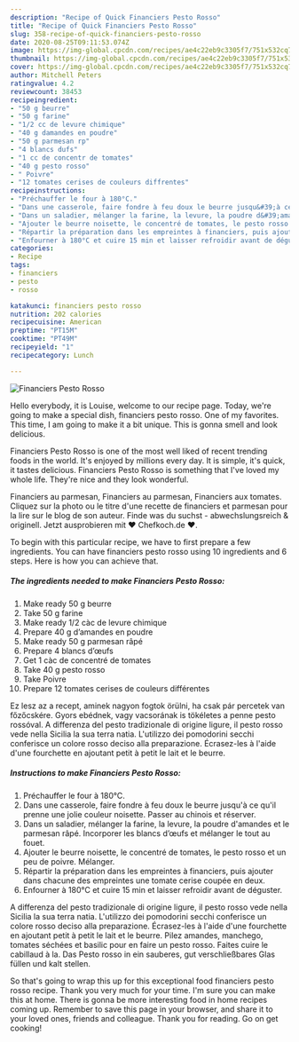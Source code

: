 ```yaml
---
description: "Recipe of Quick Financiers Pesto Rosso"
title: "Recipe of Quick Financiers Pesto Rosso"
slug: 358-recipe-of-quick-financiers-pesto-rosso
date: 2020-08-25T09:11:53.074Z
image: https://img-global.cpcdn.com/recipes/ae4c22eb9c3305f7/751x532cq70/financiers-pesto-rosso-photo-principale-de-la-recette.jpg
thumbnail: https://img-global.cpcdn.com/recipes/ae4c22eb9c3305f7/751x532cq70/financiers-pesto-rosso-photo-principale-de-la-recette.jpg
cover: https://img-global.cpcdn.com/recipes/ae4c22eb9c3305f7/751x532cq70/financiers-pesto-rosso-photo-principale-de-la-recette.jpg
author: Mitchell Peters
ratingvalue: 4.2
reviewcount: 38453
recipeingredient:
- "50 g beurre"
- "50 g farine"
- "1/2 cc de levure chimique"
- "40 g damandes en poudre"
- "50 g parmesan rp"
- "4 blancs dufs"
- "1 cc de concentr de tomates"
- "40 g pesto rosso"
- " Poivre"
- "12 tomates cerises de couleurs diffrentes"
recipeinstructions:
- "Préchauffer le four à 180°C."
- "Dans une casserole, faire fondre à feu doux le beurre jusqu&#39;à ce qu&#39;il prenne une jolie couleur noisette. Passer au chinois et réserver."
- "Dans un saladier, mélanger la farine, la levure, la poudre d&#39;amandes et le parmesan râpé. Incorporer les blancs d’œufs et mélanger le tout au fouet."
- "Ajouter le beurre noisette, le concentré de tomates, le pesto rosso et un peu de poivre. Mélanger."
- "Répartir la préparation dans les empreintes à financiers, puis ajouter dans chacune des empreintes une tomate cerise coupée en deux."
- "Enfourner à 180°C et cuire 15 min et laisser refroidir avant de déguster."
categories:
- Recipe
tags:
- financiers
- pesto
- rosso

katakunci: financiers pesto rosso 
nutrition: 202 calories
recipecuisine: American
preptime: "PT15M"
cooktime: "PT49M"
recipeyield: "1"
recipecategory: Lunch

---
```



![Financiers Pesto Rosso](https://img-global.cpcdn.com/recipes/ae4c22eb9c3305f7/751x532cq70/financiers-pesto-rosso-photo-principale-de-la-recette.jpg)

Hello everybody, it is Louise, welcome to our recipe page. Today, we're going to make a special dish, financiers pesto rosso. One of my favorites. This time, I am going to make it a bit unique. This is gonna smell and look delicious.

Financiers Pesto Rosso is one of the most well liked of recent trending foods in the world. It's enjoyed by millions every day. It is simple, it's quick, it tastes delicious. Financiers Pesto Rosso is something that I've loved my whole life. They're nice and they look wonderful.

Financiers au parmesan, Financiers au parmesan, Financiers aux tomates. Cliquez sur la photo ou le titre d&#39;une recette de financiers et parmesan pour la lire sur le blog de son auteur. Finde was du suchst - abwechslungsreich &amp; originell. Jetzt ausprobieren mit ♥ Chefkoch.de ♥.


To begin with this particular recipe, we have to first prepare a few ingredients. You can have financiers pesto rosso using 10 ingredients and 6 steps. Here is how you can achieve that.

<!--inarticleads1-->

##### The ingredients needed to make Financiers Pesto Rosso:

1. Make ready 50 g beurre
1. Take 50 g farine
1. Make ready 1/2 càc de levure chimique
1. Prepare 40 g d’amandes en poudre
1. Make ready 50 g parmesan râpé
1. Prepare 4 blancs d’œufs
1. Get 1 càc de concentré de tomates
1. Take 40 g pesto rosso
1. Take  Poivre
1. Prepare 12 tomates cerises de couleurs différentes


Ez lesz az a recept, aminek nagyon fogtok örülni, ha csak pár percetek van főzőcskére. Gyors ebédnek, vagy vacsorának is tökéletes a penne pesto rossóval. A differenza del pesto tradizionale di origine ligure, il pesto rosso vede nella Sicilia la sua terra natia. L&#39;utilizzo dei pomodorini secchi conferisce un colore rosso deciso alla preparazione. Écrasez-les à l&#39;aide d&#39;une fourchette en ajoutant petit à petit le lait et le beurre. 

<!--inarticleads2-->

##### Instructions to make Financiers Pesto Rosso:

1. Préchauffer le four à 180°C.
1. Dans une casserole, faire fondre à feu doux le beurre jusqu&#39;à ce qu&#39;il prenne une jolie couleur noisette. Passer au chinois et réserver.
1. Dans un saladier, mélanger la farine, la levure, la poudre d&#39;amandes et le parmesan râpé. Incorporer les blancs d’œufs et mélanger le tout au fouet.
1. Ajouter le beurre noisette, le concentré de tomates, le pesto rosso et un peu de poivre. Mélanger.
1. Répartir la préparation dans les empreintes à financiers, puis ajouter dans chacune des empreintes une tomate cerise coupée en deux.
1. Enfourner à 180°C et cuire 15 min et laisser refroidir avant de déguster.


A differenza del pesto tradizionale di origine ligure, il pesto rosso vede nella Sicilia la sua terra natia. L&#39;utilizzo dei pomodorini secchi conferisce un colore rosso deciso alla preparazione. Écrasez-les à l&#39;aide d&#39;une fourchette en ajoutant petit à petit le lait et le beurre. Pilez amandes, manchego, tomates séchées et basilic pour en faire un pesto rosso. Faites cuire le cabillaud à la. Das Pesto rosso in ein sauberes, gut verschließbares Glas füllen und kalt stellen. 

So that's going to wrap this up for this exceptional food financiers pesto rosso recipe. Thank you very much for your time. I'm sure you can make this at home. There is gonna be more interesting food in home recipes coming up. Remember to save this page in your browser, and share it to your loved ones, friends and colleague. Thank you for reading. Go on get cooking!
